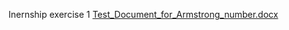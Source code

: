 Inernship exercise 1
[Test_Document_for_Armstrong_number.docx](https://github.com/kajendiran-s/Internship-Exercise/files/13975801/Test_Document_for_Armstrong_number.docx)
